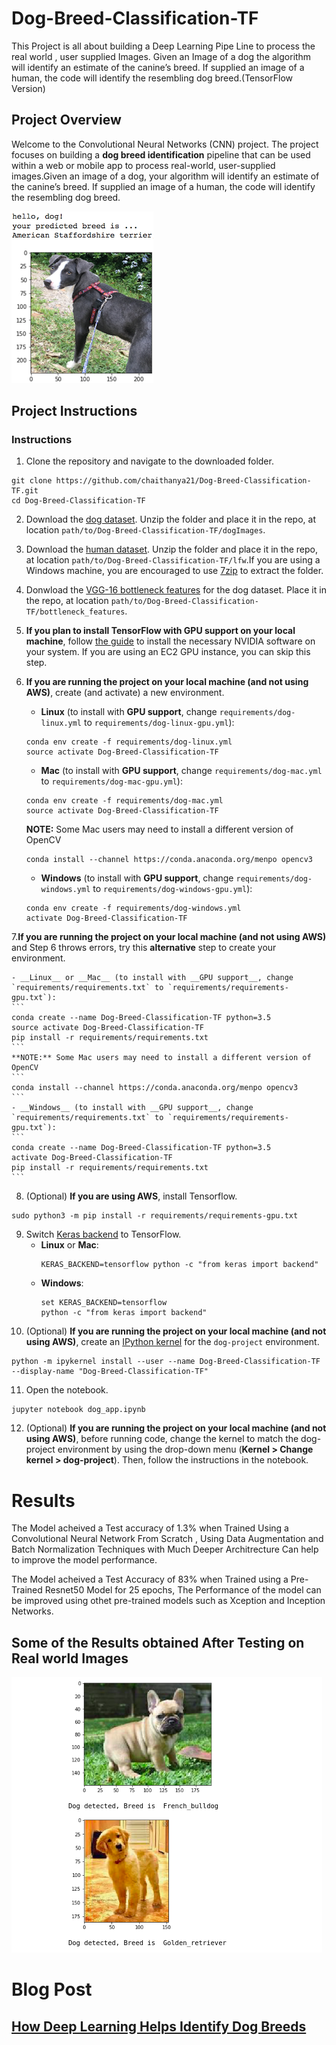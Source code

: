 # Dog-Breed-Classification-TF
This Project is all about building a Deep Learning Pipe Line to process the real world , user supplied Images. Given an Image of a dog the algorithm will identify an estimate of the canine’s breed. If supplied an image of a human, the code will identify the resembling dog breed.(TensorFlow Version) 

## Project Overview

[//]: # (Image References)

[image1]: ./images/sample_dog_output.png "Sample Output"
[image2]: ./images/vgg16_model.png "VGG-16 Model Keras Layers"
[image3]: ./images/vgg16_model_draw.png "VGG16 Model Figure"

Welcome to the Convolutional Neural Networks (CNN) project. The project focuses on building a **dog breed identification**  pipeline that can be used within a web or mobile app to process real-world, user-supplied images.Given an image of a dog, your algorithm will identify an estimate of the canine’s breed.  If supplied an image of a human, the code will identify the resembling dog breed.  

![Sample Output][image1]

## Project Instructions

### Instructions

1. Clone the repository and navigate to the downloaded folder.

```	
git clone https://github.com/chaithanya21/Dog-Breed-Classification-TF.git
cd Dog-Breed-Classification-TF
```
2. Download the [dog dataset](https://s3-us-west-1.amazonaws.com/udacity-aind/dog-project/dogImages.zip).  Unzip the folder and place it in the repo, at location `path/to/Dog-Breed-Classification-TF/dogImages`. 

3. Download the [human dataset](https://s3-us-west-1.amazonaws.com/udacity-aind/dog-project/lfw.zip).  Unzip the folder and place it in the repo, at location `path/to/Dog-Breed-Classification-TF/lfw`.If you are using a Windows machine, you are encouraged to use [7zip](http://www.7-zip.org/) to extract the folder. 

4. Donwload the [VGG-16 bottleneck features](https://s3-us-west-1.amazonaws.com/udacity-aind/dog-project/DogVGG16Data.npz) for the dog dataset.  Place it in the repo, at location `path/to/Dog-Breed-Classification-TF/bottleneck_features`.

5.  __If you plan to install TensorFlow with GPU support on your local machine__, follow [the guide](https://www.tensorflow.org/install/) to install the necessary NVIDIA software on your system.  If you are using an EC2 GPU instance, you can skip this step.

6. **If you are running the project on your local machine (and not using AWS)**, create (and activate) a new environment.


	- __Linux__ (to install with __GPU support__, change `requirements/dog-linux.yml` to `requirements/dog-linux-gpu.yml`): 
	```
	conda env create -f requirements/dog-linux.yml
	source activate Dog-Breed-Classification-TF
	```  
	- __Mac__ (to install with __GPU support__, change `requirements/dog-mac.yml` to `requirements/dog-mac-gpu.yml`): 
	```
	conda env create -f requirements/dog-mac.yml
	source activate Dog-Breed-Classification-TF
	```  
	**NOTE:** Some Mac users may need to install a different version of OpenCV
	```
	conda install --channel https://conda.anaconda.org/menpo opencv3
	```
	- __Windows__ (to install with __GPU support__, change `requirements/dog-windows.yml` to `requirements/dog-windows-gpu.yml`):  
	```
	conda env create -f requirements/dog-windows.yml
	activate Dog-Breed-Classification-TF
	```
  7.**If you are running the project on your local machine (and not using AWS)** and Step 6 throws errors, try this __alternative__ step to create your environment.
  
  
	- __Linux__ or __Mac__ (to install with __GPU support__, change `requirements/requirements.txt` to `requirements/requirements-gpu.txt`): 
	```
	conda create --name Dog-Breed-Classification-TF python=3.5
	source activate Dog-Breed-Classification-TF
	pip install -r requirements/requirements.txt
	```
	**NOTE:** Some Mac users may need to install a different version of OpenCV
	```
	conda install --channel https://conda.anaconda.org/menpo opencv3
	```
	- __Windows__ (to install with __GPU support__, change `requirements/requirements.txt` to `requirements/requirements-gpu.txt`):  
	```
	conda create --name Dog-Breed-Classification-TF python=3.5
	activate Dog-Breed-Classification-TF
	pip install -r requirements/requirements.txt
	```
8. (Optional) **If you are using AWS**, install Tensorflow.

```
sudo python3 -m pip install -r requirements/requirements-gpu.txt
```
9. Switch [Keras backend](https://keras.io/backend/) to TensorFlow.
	- __Linux__ or __Mac__: 
		```
		KERAS_BACKEND=tensorflow python -c "from keras import backend"
		```
	- __Windows__: 
		```
		set KERAS_BACKEND=tensorflow
		python -c "from keras import backend"
		```
10. (Optional) **If you are running the project on your local machine (and not using AWS)**, create an [IPython kernel](http://ipython.readthedocs.io/en/stable/install/kernel_install.html) for the `dog-project` environment. 

```
python -m ipykernel install --user --name Dog-Breed-Classification-TF --display-name "Dog-Breed-Classification-TF"
```
11. Open the notebook.
```
jupyter notebook dog_app.ipynb
```
12. (Optional) **If you are running the project on your local machine (and not using AWS)**, before running code, change the kernel to match the dog-project environment by using the drop-down menu (**Kernel > Change kernel > dog-project**). Then, follow the instructions in the notebook.

# Results

The Model acheived a Test accuracy of 1.3% when Trained Using a Convolutional Neural Network From Scratch , Using Data Augmentation and Batch Normalization Techniques with Much Deeper Architrecture Can help to improve the model performance.

The Model acheived a Test Accuracy of 83% when Trained using a Pre-Trained Resnet50 Model for 25 epochs, The Performance of the model can be improved using othet pre-trained models such as Xception and Inception Networks.

## Some of the Results obtained After Testing on Real world Images

<img src='https://github.com/chaithanya21/Dog-Breed-Classification-TF/blob/master/Results/Result1.png' >

# Blog Post 


[<h2>How Deep Learning Helps Identify Dog Breeds</h2>](https://medium.com/@chaithanyakumar_91513/how-deep-learning-helps-identify-dog-breeds-ec6dc6575e87?source=your_stories_page---------------------------)




